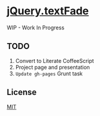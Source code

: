 # [jQuery.textFade](http://mdesantis.github.io/jquery.textfade)

WIP - Work In Progress

## TODO

1. Convert to Literate CoffeeScript
1. Project page and presentation
1. `Update gh-pages` Grunt task

## License

[MIT](LICENSE)